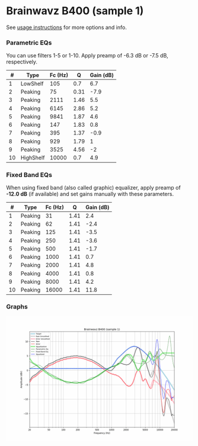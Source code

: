 # Brainwavz B400 (sample 1)
See [usage instructions](https://github.com/jaakkopasanen/AutoEq#usage) for more options and info.

### Parametric EQs
You can use filters 1-5 or 1-10. Apply preamp of -6.3 dB or -7.5 dB, respectively.

|   # | Type      |   Fc (Hz) |    Q |   Gain (dB) |
|-----|-----------|-----------|------|-------------|
|   1 | LowShelf  |       105 | 0.7  |         6.7 |
|   2 | Peaking   |        75 | 0.31 |        -7.9 |
|   3 | Peaking   |      2111 | 1.46 |         5.5 |
|   4 | Peaking   |      6145 | 2.86 |         5.2 |
|   5 | Peaking   |      9841 | 1.87 |         4.6 |
|   6 | Peaking   |       147 | 1.83 |         0.8 |
|   7 | Peaking   |       395 | 1.37 |        -0.9 |
|   8 | Peaking   |       929 | 1.79 |         1   |
|   9 | Peaking   |      3525 | 4.56 |        -2   |
|  10 | HighShelf |     10000 | 0.7  |         4.9 |

### Fixed Band EQs
When using fixed band (also called graphic) equalizer, apply preamp of **-12.0 dB** (if available) and set gains manually with these parameters.

|   # | Type    |   Fc (Hz) |    Q |   Gain (dB) |
|-----|---------|-----------|------|-------------|
|   1 | Peaking |        31 | 1.41 |         2.4 |
|   2 | Peaking |        62 | 1.41 |        -2.4 |
|   3 | Peaking |       125 | 1.41 |        -3.5 |
|   4 | Peaking |       250 | 1.41 |        -3.6 |
|   5 | Peaking |       500 | 1.41 |        -1.7 |
|   6 | Peaking |      1000 | 1.41 |         0.7 |
|   7 | Peaking |      2000 | 1.41 |         4.8 |
|   8 | Peaking |      4000 | 1.41 |         0.8 |
|   9 | Peaking |      8000 | 1.41 |         4.2 |
|  10 | Peaking |     16000 | 1.41 |        11.8 |

### Graphs
![](./Brainwavz%20B400%20(sample%201).png)
